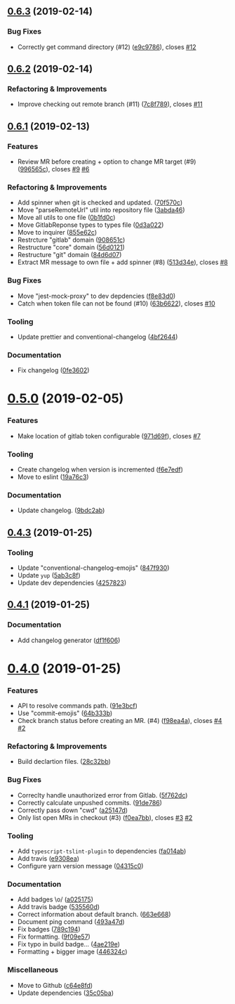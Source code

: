 ## [0.6.3](https://github.com/reservix/laborious/compare/v0.6.2...v0.6.3) (2019-02-14)

### Bug Fixes

- Correctly get command directory (#12) ([e9c9786](https://github.com/reservix/laborious/commit/e9c9786)), closes [#12](https://github.com/reservix/laborious/issues/12)

## [0.6.2](https://github.com/reservix/laborious/compare/v0.6.1...v0.6.2) (2019-02-14)

### Refactoring & Improvements

- Improve checking out remote branch (#11) ([7c8f789](https://github.com/reservix/laborious/commit/7c8f789)), closes [#11](https://github.com/reservix/laborious/issues/11)

## [0.6.1](https://github.com/reservix/laborious/compare/v0.5.0...v0.6.1) (2019-02-13)

### Features

- Review MR before creating + option to change MR target (#9) ([996565c](https://github.com/reservix/laborious/commit/996565c)), closes [#9](https://github.com/reservix/laborious/issues/9) [#6](https://github.com/reservix/laborious/issues/6)

### Refactoring & Improvements

- Add spinner when git is checked and updated. ([70f570c](https://github.com/reservix/laborious/commit/70f570c))
- Move "parseRemoteUrl" util into repository file ([3abda46](https://github.com/reservix/laborious/commit/3abda46))
- Move all utils to one file ([0b1fd0c](https://github.com/reservix/laborious/commit/0b1fd0c))
- Move GitlabReponse types to types file ([0d3a022](https://github.com/reservix/laborious/commit/0d3a022))
- Move to inquirer ([855e62c](https://github.com/reservix/laborious/commit/855e62c))
- Restrcture "gitlab" domain ([908651c](https://github.com/reservix/laborious/commit/908651c))
- Restructure "core" domain ([56d0121](https://github.com/reservix/laborious/commit/56d0121))
- Restructure "git" domain ([84d6d07](https://github.com/reservix/laborious/commit/84d6d07))
- Extract MR message to own file + add spinner (#8) ([513d34e](https://github.com/reservix/laborious/commit/513d34e)), closes [#8](https://github.com/reservix/laborious/issues/8)

### Bug Fixes

- Move "jest-mock-proxy" to dev depdencies ([f8e83d0](https://github.com/reservix/laborious/commit/f8e83d0))
- Catch when token file can not be found (#10) ([63b6622](https://github.com/reservix/laborious/commit/63b6622)), closes [#10](https://github.com/reservix/laborious/issues/10)

### Tooling

- Update prettier and conventional-changelog ([4bf2644](https://github.com/reservix/laborious/commit/4bf2644))

### Documentation

- Fix changelog ([0fe3602](https://github.com/reservix/laborious/commit/0fe3602))

# [0.5.0](https://github.com/reservix/laborious/compare/v0.4.3...v0.5.0) (2019-02-05)

### Features

- Make location of gitlab token configurable ([971d69f](https://github.com/reservix/laborious/commit/971d69f)), closes [#7](https://github.com/reservix/laborious/issues/7)

### Tooling

- Create changelog when version is incremented ([f6e7edf](https://github.com/reservix/laborious/commit/f6e7edf))
- Move to eslint ([19a76c3](https://github.com/reservix/laborious/commit/19a76c3))

### Documentation

- Update changelog. ([9bdc2ab](https://github.com/reservix/laborious/commit/9bdc2ab))

## [0.4.3](https://github.com/reservix/laborious/compare/v0.4.1...v0.4.3) (2019-01-25)

### Tooling

- Update "conventional-changelog-emojis" ([847f930](https://github.com/reservix/laborious/commit/847f930))
- Update `yup` ([5ab3c8f](https://github.com/reservix/laborious/commit/5ab3c8f))
- Update dev dependencies ([4257823](https://github.com/reservix/laborious/commit/4257823))

## [0.4.1](https://github.com/reservix/laborious/compare/v0.4.0...v0.4.1) (2019-01-25)

### Documentation

- Add changelog generator ([df1f606](https://github.com/reservix/laborious/commit/df1f606))

# [0.4.0](https://github.com/reservix/laborious/compare/c64e8fd...v0.4.0) (2019-01-25)

### Features

- API to resolve commands path. ([91e3bcf](https://github.com/reservix/laborious/commit/91e3bcf))
- Use "commit-emojis" ([64b333b](https://github.com/reservix/laborious/commit/64b333b))
- Check branch status before creating an MR. (#4) ([f98ea4a](https://github.com/reservix/laborious/commit/f98ea4a)), closes [#4](https://github.com/reservix/laborious/issues/4) [#2](https://github.com/reservix/laborious/issues/2)

### Refactoring & Improvements

- Build declartion files. ([28c32bb](https://github.com/reservix/laborious/commit/28c32bb))

### Bug Fixes

- Correclty handle unauthorized error from Gitlab. ([5f762dc](https://github.com/reservix/laborious/commit/5f762dc))
- Correctly calculate unpushed commits. ([91de786](https://github.com/reservix/laborious/commit/91de786))
- Correctly pass down "cwd" ([a25147d](https://github.com/reservix/laborious/commit/a25147d))
- Only list open MRs in checkout (#3) ([f0ea7bb](https://github.com/reservix/laborious/commit/f0ea7bb)), closes [#3](https://github.com/reservix/laborious/issues/3) [#2](https://github.com/reservix/laborious/issues/2)

### Tooling

- Add `typescript-tslint-plugin` to dependencies ([fa014ab](https://github.com/reservix/laborious/commit/fa014ab))
- Add travis ([e9308ea](https://github.com/reservix/laborious/commit/e9308ea))
- Configure yarn version message ([04315c0](https://github.com/reservix/laborious/commit/04315c0))

### Documentation

- Add badges \o/ ([a025175](https://github.com/reservix/laborious/commit/a025175))
- Add travis badge ([535560d](https://github.com/reservix/laborious/commit/535560d))
- Correct information about default branch. ([663e668](https://github.com/reservix/laborious/commit/663e668))
- Document ping command ([493a47d](https://github.com/reservix/laborious/commit/493a47d))
- Fix badges ([789c194](https://github.com/reservix/laborious/commit/789c194))
- Fix formatting. ([9f09e57](https://github.com/reservix/laborious/commit/9f09e57))
- Fix typo in build badge... ([4ae219e](https://github.com/reservix/laborious/commit/4ae219e))
- Formatting + bigger image ([446324c](https://github.com/reservix/laborious/commit/446324c))

### Miscellaneous

- Move to Github ([c64e8fd](https://github.com/reservix/laborious/commit/c64e8fd))
- Update dependencies ([35c05ba](https://github.com/reservix/laborious/commit/35c05ba))
